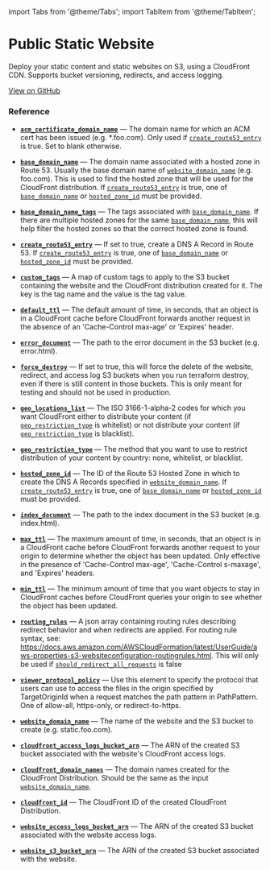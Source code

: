 import Tabs from '@theme/Tabs';
import TabItem from '@theme/TabItem';

# Public Static Website

Deploy your static content and static websites on S3, using a CloudFront CDN. Supports bucket versioning, redirects, and access logging.

<a href="https://github.com/gruntwork-io/terraform-aws-service-catalog/tree/master/modules/services/public-static-website" className="link-button">View on GitHub</a>

### Reference

<Tabs>
<TabItem value="inputs" label="Inputs" default>

<a name="acm_certificate_domain_name" className="snap-top"></a>

* [**`acm_certificate_domain_name`**](#acm_certificate_domain_name) &mdash; The domain name for which an ACM cert has been issued (e.g. *.foo.com). Only used if [`create_route53_entry`](#create_route53_entry) is true. Set to blank otherwise.

<a name="base_domain_name" className="snap-top"></a>

* [**`base_domain_name`**](#base_domain_name) &mdash; The domain name associated with a hosted zone in Route 53. Usually the base domain name of [`website_domain_name`](#website_domain_name) (e.g. foo.com). This is used to find the hosted zone that will be used for the CloudFront distribution. If [`create_route53_entry`](#create_route53_entry) is true, one of [`base_domain_name`](#base_domain_name) or [`hosted_zone_id`](#hosted_zone_id) must be provided.

<a name="base_domain_name_tags" className="snap-top"></a>

* [**`base_domain_name_tags`**](#base_domain_name_tags) &mdash; The tags associated with [`base_domain_name`](#base_domain_name). If there are multiple hosted zones for the same [`base_domain_name`](#base_domain_name), this will help filter the hosted zones so that the correct hosted zone is found.

<a name="create_route53_entry" className="snap-top"></a>

* [**`create_route53_entry`**](#create_route53_entry) &mdash; If set to true, create a DNS A Record in Route 53. If [`create_route53_entry`](#create_route53_entry) is true, one of [`base_domain_name`](#base_domain_name) or [`hosted_zone_id`](#hosted_zone_id) must be provided.

<a name="custom_tags" className="snap-top"></a>

* [**`custom_tags`**](#custom_tags) &mdash; A map of custom tags to apply to the S3 bucket containing the website and the CloudFront distribution created for it. The key is the tag name and the value is the tag value.

<a name="default_ttl" className="snap-top"></a>

* [**`default_ttl`**](#default_ttl) &mdash; The default amount of time, in seconds, that an object is in a CloudFront cache before CloudFront forwards another request in the absence of an 'Cache-Control max-age' or 'Expires' header.

<a name="error_document" className="snap-top"></a>

* [**`error_document`**](#error_document) &mdash; The path to the error document in the S3 bucket (e.g. error.html).

<a name="force_destroy" className="snap-top"></a>

* [**`force_destroy`**](#force_destroy) &mdash; If set to true, this will force the delete of the website, redirect, and access log S3 buckets when you run terraform destroy, even if there is still content in those buckets. This is only meant for testing and should not be used in production.

<a name="geo_locations_list" className="snap-top"></a>

* [**`geo_locations_list`**](#geo_locations_list) &mdash; The ISO 3166-1-alpha-2 codes for which you want CloudFront either to distribute your content (if [`geo_restriction_type`](#geo_restriction_type) is whitelist) or not distribute your content (if [`geo_restriction_type`](#geo_restriction_type) is blacklist).

<a name="geo_restriction_type" className="snap-top"></a>

* [**`geo_restriction_type`**](#geo_restriction_type) &mdash; The method that you want to use to restrict distribution of your content by country: none, whitelist, or blacklist.

<a name="hosted_zone_id" className="snap-top"></a>

* [**`hosted_zone_id`**](#hosted_zone_id) &mdash; The ID of the Route 53 Hosted Zone in which to create the DNS A Records specified in [`website_domain_name`](#website_domain_name). If [`create_route53_entry`](#create_route53_entry) is true, one of [`base_domain_name`](#base_domain_name) or [`hosted_zone_id`](#hosted_zone_id) must be provided.

<a name="index_document" className="snap-top"></a>

* [**`index_document`**](#index_document) &mdash; The path to the index document in the S3 bucket (e.g. index.html).

<a name="max_ttl" className="snap-top"></a>

* [**`max_ttl`**](#max_ttl) &mdash; The maximum amount of time, in seconds, that an object is in a CloudFront cache before CloudFront forwards another request to your origin to determine whether the object has been updated. Only effective in the presence of 'Cache-Control max-age', 'Cache-Control s-maxage', and 'Expires' headers.

<a name="min_ttl" className="snap-top"></a>

* [**`min_ttl`**](#min_ttl) &mdash; The minimum amount of time that you want objects to stay in CloudFront caches before CloudFront queries your origin to see whether the object has been updated.

<a name="routing_rules" className="snap-top"></a>

* [**`routing_rules`**](#routing_rules) &mdash; A json array containing routing rules describing redirect behavior and when redirects are applied. For routing rule syntax, see: https://docs.aws.amazon.com/AWSCloudFormation/latest/UserGuide/aws-properties-s3-websiteconfiguration-routingrules.html. This will only be used if [`should_redirect_all_requests`](#should_redirect_all_requests) is false

<a name="viewer_protocol_policy" className="snap-top"></a>

* [**`viewer_protocol_policy`**](#viewer_protocol_policy) &mdash; Use this element to specify the protocol that users can use to access the files in the origin specified by TargetOriginId when a request matches the path pattern in PathPattern. One of allow-all, https-only, or redirect-to-https.

<a name="website_domain_name" className="snap-top"></a>

* [**`website_domain_name`**](#website_domain_name) &mdash; The name of the website and the S3 bucket to create (e.g. static.foo.com).

</TabItem>
<TabItem value="outputs" label="Outputs">

<a name="cloudfront_access_logs_bucket_arn" className="snap-top"></a>

* [**`cloudfront_access_logs_bucket_arn`**](#cloudfront_access_logs_bucket_arn) &mdash; The ARN of the created S3 bucket associated with the website's CloudFront access logs.

<a name="cloudfront_domain_names" className="snap-top"></a>

* [**`cloudfront_domain_names`**](#cloudfront_domain_names) &mdash; The domain names created for the CloudFront Distribution. Should be the same as the input [`website_domain_name`](#website_domain_name).

<a name="cloudfront_id" className="snap-top"></a>

* [**`cloudfront_id`**](#cloudfront_id) &mdash; The CloudFront ID of the created CloudFront Distribution.

<a name="website_access_logs_bucket_arn" className="snap-top"></a>

* [**`website_access_logs_bucket_arn`**](#website_access_logs_bucket_arn) &mdash; The ARN of the created S3 bucket associated with the website access logs.

<a name="website_s3_bucket_arn" className="snap-top"></a>

* [**`website_s3_bucket_arn`**](#website_s3_bucket_arn) &mdash; The ARN of the created S3 bucket associated with the website.

</TabItem>
</Tabs>


<!-- ##DOCS-SOURCER-START
{"sourcePlugin":"Service Catalog Reference","hash":"03605e66ac78a1f3e74c36667456f8b0"}
##DOCS-SOURCER-END -->
